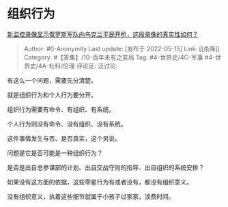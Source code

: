 # 组织行为
[新监控录像显示俄罗斯军队向乌克兰平民开枪，这段录像的真实性如何？](https://www.zhihu.com/question/532554803/answer/2485813989)

> Author: #0-Anonymity
> Last update: [发布于 2022-05-15]
> Link: [[杀降]]
> Category: #【答集】/10-百年未有之变局
> Tag: #4-世界史/4C-军事 #4-世界史/4A-社科/伦理
> 评论区:
> 泛讨论:

有这么一个问题，需要先分清楚。

就是组织行为和个人行为要分开。

组织行为需要有命令、有组织、有系统。

个人行为则没有命令、没有组织、没有系统。

这件事情发生与否、是否真实，这个另说。

问题是它是否可能是一种组织行为？

是否是出自总参谋部的计划、出自交战守则的指导、出自组织的系统安排？

如果没有这方面的依据，这些零星行为有或者没有，都没有组织意义。

没有组织意义，执着这些细节就属于小孩子过家家，浪费时间。

